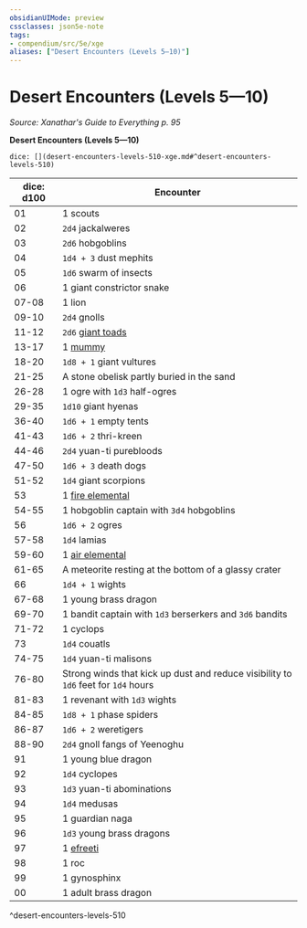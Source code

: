 ```yaml
---
obsidianUIMode: preview
cssclasses: json5e-note
tags:
- compendium/src/5e/xge
aliases: ["Desert Encounters (Levels 5—10)"]
---
```

# Desert Encounters (Levels 5—10)
*Source: Xanathar's Guide to Everything p. 95* 

**Desert Encounters (Levels 5—10)**

`dice: [](desert-encounters-levels-510-xge.md#^desert-encounters-levels-510)`

| dice: d100 | Encounter |
|------------|-----------|
| 01 | 1 scouts |
| 02 | `2d4` jackalweres |
| 03 | `2d6` hobgoblins |
| 04 | `1d4 + 3` dust mephits |
| 05 | `1d6` swarm of insects |
| 06 | 1 giant constrictor snake |
| 07-08 | 1 lion |
| 09-10 | `2d4` gnolls |
| 11-12 | `2d6` [giant toads](compendium/bestiary/beast/giant-toad.md) |
| 13-17 | 1 [mummy](compendium/bestiary/undead/mummy.md) |
| 18-20 | `1d8 + 1` giant vultures |
| 21-25 | A stone obelisk partly buried in the sand |
| 26-28 | 1 ogre with `1d3` half-ogres |
| 29-35 | `1d10` giant hyenas |
| 36-40 | `1d6 + 1` empty tents |
| 41-43 | `1d6 + 2` thri-kreen |
| 44-46 | `2d4` yuan-ti purebloods |
| 47-50 | `1d6 + 3` death dogs |
| 51-52 | `1d4` giant scorpions |
| 53 | 1 [fire elemental](compendium/bestiary/elemental/fire-elemental.md) |
| 54-55 | 1 hobgoblin captain with `3d4` hobgoblins |
| 56 | `1d6 + 2` ogres |
| 57-58 | `1d4` lamias |
| 59-60 | 1 [air elemental](compendium/bestiary/elemental/air-elemental.md) |
| 61-65 | A meteorite resting at the bottom of a glassy crater |
| 66 | `1d4 + 1` wights |
| 67-68 | 1 young brass dragon |
| 69-70 | 1 bandit captain with `1d3` berserkers and `3d6` bandits |
| 71-72 | 1 cyclops |
| 73 | `1d4` couatls |
| 74-75 | `1d4` yuan-ti malisons |
| 76-80 | Strong winds that kick up dust and reduce visibility to `1d6` feet for `1d4` hours |
| 81-83 | 1 revenant with `1d3` wights |
| 84-85 | `1d8 + 1` phase spiders |
| 86-87 | `1d6 + 2` weretigers |
| 88-90 | `2d4` gnoll fangs of Yeenoghu |
| 91 | 1 young blue dragon |
| 92 | `1d4` cyclopes |
| 93 | `1d3` yuan-ti abominations |
| 94 | `1d4` medusas |
| 95 | 1 guardian naga |
| 96 | `1d3` young brass dragons |
| 97 | 1 [efreeti](compendium/bestiary/elemental/efreeti.md) |
| 98 | 1 roc |
| 99 | 1 gynosphinx |
| 00 | 1 adult brass dragon |
^desert-encounters-levels-510